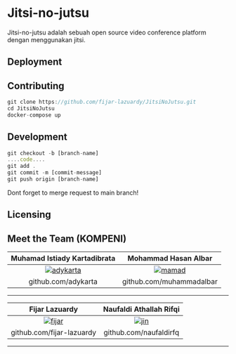 # Jitsi-no-jutsu

Jitsi-no-jutsu adalah sebuah open source video conference platform dengan menggunakan jitsi.

## Deployment



## Contributing

```javascript
git clone https://github.com/fijar-lazuardy/JitsiNoJutsu.git
cd JitsiNoJutsu
docker-compose up
```

## Development

```javascript
git checkout -b [branch-name]
....code....
git add .
git commit -m [commit-message]
git push origin [branch-name]
```
Dont forget to merge request to main branch!
## Licensing





## Meet the Team (KOMPENI)

|                              Muhamad Istiady Kartadibrata                               |                                      Mohammad Hasan Albar                                       |
| :-------------------------------------------------------------------------------------: | :----------------------------------------------------------------------------------------: |
| [![adykarta](https://i.ibb.co/fYQ2nfS/2-u-Auc-GRd-F9-PHq9hj-Zr-By-I-Q.jpg)](http://adykarta.me) | [![mamad](https://i.ibb.co/VHcnxSb/2.jpg)](http://adykarta.me/) |
|                                   github.com/adykarta                                   |                                     github.com/muhammadalbar                                  |

---
|                              Fijar Lazuardy                               |                                     Naufaldi Athallah Rifqi                                       |
| :-------------------------------------------------------------------------------------: | :----------------------------------------------------------------------------------------: |
| [![fijar](https://i.ibb.co/64YY2y4/download.jpg)](http://adykarta.me) | [![jin](https://i.ibb.co/prVL1JN/image.jpg)](http://adykarta.me) |
|                                   github.com/fijar-lazuardy                       |                                     github.com/naufaldirfq                                  |

---

